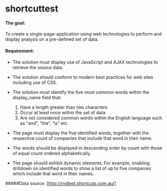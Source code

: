 # shortcuttest

#### The goal:

To create a single-page-application using web technologies to perform and display analysis on a pre-defined set of data.

#### Requirement:

* The solution must display use of JavaScript and AJAX technologies to retrieve the source data.
* The solution should conform to modern best practices for web sites including use of CSS.
* The solution must identify the five most common words within the display_name field that:
  1. Have a length greater than two characters
  2. Occur at least once within the set of data
  3. Are not considered common words within the English language such as “and”, “the”, “is” etc.
  
* The page must display the five identified words, together with the respective count of companies that include that word in their name.
* The words should be displayed in descending order by count with those of equal count ordered alphabetically.
* The page should exhibit dynamic elements.  For example, enabling drilldown on identified words to show a list of up to five companies which include that word in their names.

#####Data source:
[http://rndtest.shortcuts.com.au/]



